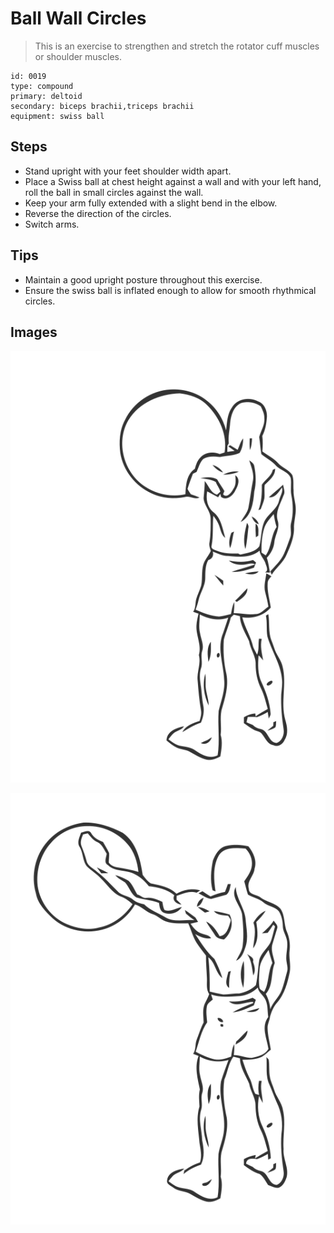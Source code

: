 # Ball Wall Circles
> This is an exercise to strengthen and stretch the rotator cuff muscles or shoulder muscles.

``` 
id: 0019 
type: compound 
primary: deltoid 
secondary: biceps brachii,triceps brachii 
equipment: swiss ball 
``` 

## Steps

 - Stand upright with your feet shoulder width apart.
 - Place a Swiss ball at chest height against a wall and with your left hand, roll the ball in small circles against the wall.
 - Keep your arm fully extended with a slight bend in the elbow.
 - Reverse the direction of the circles.
 - Switch arms.

## Tips

 - Maintain a good upright posture throughout this exercise.
 - Ensure the swiss ball is inflated enough to allow for smooth rhythmical circles.

## Images

![](./../svg/0019-relaxation.svg)

![](./../svg/0019-tension.svg)

